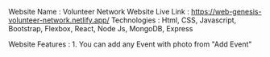 Website Name : Volunteer Network
Website Live Link : https://web-genesis-volunteer-network.netlify.app/
Technologies :  Html, 
                CSS, 
                Javascript, 
                Bootstrap,
                Flexbox,
                React,
                Node Js,
                MongoDB,
                Express

Website Features :
    1. You can add any Event with photo from "Add Event"
